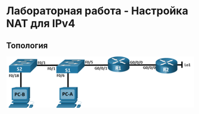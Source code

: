 # Лабораторная работа - Настройка NAT для IPv4
## Топология
![alt text](https://github.com/V1RaJ97/OTUS-NE/blob/a36ec720485414844fc9c5b5d58db2430bccea01/Labs/Lab12/%D0%A2%D0%BE%D0%BF%D0%BE%D0%BB%D0%BE%D0%B3%D0%B8%D1%8F.png)

